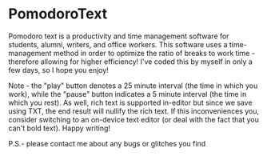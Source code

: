 # PomodoroText

Pomodoro text is a productivity and time management software for students, alumni, writers, and office workers. This software uses a time-management method in order to optimize the ratio of breaks to work time - therefore allowing for higher efficiency! I've coded this by myself in only a few days, so I hope you enjoy!

Note - the "play" button denotes a 25 minute interval (the time in which you work), while the "pause" button indicates a 5 minute interval (the time in which you rest). As well, rich text is supported in-editor but since we save using TXT, the end result will nullify the rich text. If this inconveniences you, consider switching to an on-device text editor (or deal with the fact that you can't bold text). Happy writing!

P.S.- please contact me about any bugs or glitches you find